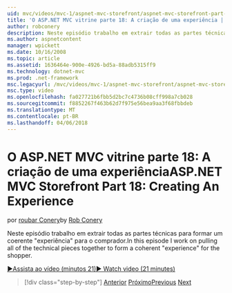 ```yaml
---
uid: mvc/videos/mvc-1/aspnet-mvc-storefront/aspnet-mvc-storefront-part-18-creating-an-experience
title: 'O ASP.NET MVC vitrine parte 18: A criação de uma experiência | Microsoft Docs'
author: robconery
description: Neste episódio trabalho em extrair todas as partes técnicas para formar um coerente 'experiência' para o comprador.
ms.author: aspnetcontent
manager: wpickett
ms.date: 10/16/2008
ms.topic: article
ms.assetid: 1636464e-900e-4926-bd5a-88adb5315ff9
ms.technology: dotnet-mvc
ms.prod: .net-framework
msc.legacyurl: /mvc/videos/mvc-1/aspnet-mvc-storefront/aspnet-mvc-storefront-part-18-creating-an-experience
msc.type: video
ms.openlocfilehash: fa027721b6fbb5d2bc7c4736b08cff998a7cb028
ms.sourcegitcommit: f8852267f463b62d7f975e56bea9aa3f68fbbdeb
ms.translationtype: MT
ms.contentlocale: pt-BR
ms.lasthandoff: 04/06/2018
---
```

<a name="aspnet-mvc-storefront-part-18-creating-an-experience"></a><span data-ttu-id="e7d39-103">O ASP.NET MVC vitrine parte 18: A criação de uma experiência</span><span class="sxs-lookup"><span data-stu-id="e7d39-103">ASP.NET MVC Storefront Part 18: Creating An Experience</span></span>
====================
<span data-ttu-id="e7d39-104">por [roubar Conery](https://github.com/robconery)</span><span class="sxs-lookup"><span data-stu-id="e7d39-104">by [Rob Conery](https://github.com/robconery)</span></span>

<span data-ttu-id="e7d39-105">Neste episódio trabalho em extrair todas as partes técnicas para formar um coerente "experiência" para o comprador.</span><span class="sxs-lookup"><span data-stu-id="e7d39-105">In this episode I work on pulling all of the technical pieces together to form a coherent "experience" for the shopper.</span></span>

[<span data-ttu-id="e7d39-106">&#9654;Assista ao vídeo (minutos 21)</span><span class="sxs-lookup"><span data-stu-id="e7d39-106">&#9654; Watch video (21 minutes)</span></span>](https://channel9.msdn.com/Blogs/ASP-NET-Site-Videos/aspnet-mvc-storefront-part-18-creating-an-experience)

> [!div class="step-by-step"]
> <span data-ttu-id="e7d39-107">[Anterior](aspnet-mvc-storefront-part-17-checkout-with-jeff-atwood.md)
> [Próximo](aspnet-mvc-storefront-part-19-processing-orders-with-windows-workflow.md)</span><span class="sxs-lookup"><span data-stu-id="e7d39-107">[Previous](aspnet-mvc-storefront-part-17-checkout-with-jeff-atwood.md)
[Next](aspnet-mvc-storefront-part-19-processing-orders-with-windows-workflow.md)</span></span>
